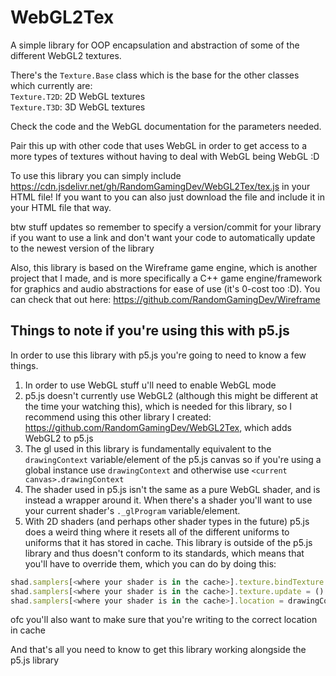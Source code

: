 # WebGL2Tex
A simple library for OOP encapsulation and abstraction of some of the different WebGL2 textures.

There's the `Texture.Base` class which is the base for the other classes which currently are: <br/>
`Texture.T2D`: 2D WebGL textures <br/>
`Texture.T3D`: 3D WebGL textures <br/>

Check the code and the WebGL documentation for the parameters needed.

Pair this up with other code that uses WebGL in order to get access to a more types of textures without having to deal with WebGL being WebGL :D

To use this library you can simply include https://cdn.jsdelivr.net/gh/RandomGamingDev/WebGL2Tex/tex.js in your HTML file! If you want to you can also just download the file and include it in your HTML file that way.

btw stuff updates so remember to specify a version/commit for your library if you want to use a link and don't want your code to automatically update to the newest version of the library

Also, this library is based on the Wireframe game engine, which is another project that I made, and is more specifically a C++ game engine/framework for graphics and audio abstractions for ease of use (it's 0-cost too :D). You can check that out here: https://github.com/RandomGamingDev/Wireframe

## Things to note if you're using this with p5.js
  In order to use this library with p5.js you're going to need to know a few things.
  1. In order to use WebGL stuff u'll need to enable WebGL mode
  2. p5.js doesn't currently use WebGL2 (although this might be different at the time your watching this), which is needed for this library, so I recommend using this other library I created: https://github.com/RandomGamingDev/WebGL2Tex, which adds WebGL2 to p5.js
  3. The gl used in this library is fundamentally equivalent to the `drawingContext` variable/element of the p5.js canvas so if you're using a global instance use `drawingContext` and otherwise use `<current canvas>.drawingContext`
  4. The shader used in p5.js isn't the same as a pure WebGL shader, and is instead a wrapper around it. When there's a shader you'll want to use your current shader's `._glProgram` variable/element.
  5. With 2D shaders (and perhaps other shader types in the future) p5.js does a weird thing where it resets all of the different uniforms to uniforms that it has stored in cache. This library is outside of the p5.js library and thus doesn't conform to its standards, which means that you'll have to override them, which you can do by doing this:
  ```js
  shad.samplers[<where your shader is in the cache>].texture.bindTexture = () => null;
  shad.samplers[<where your shader is in the cache>].texture.update = () => null;
  shad.samplers[<where your shader is in the cache>].location = drawingContext.getUniformLocation(shad._glProgram, <the uniforms name>);
  ```
  ofc you'll also want to make sure that you're writing to the correct location in cache
  
  And that's all you need to know to get this library working alongside the p5.js library
